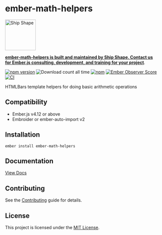 # ember-math-helpers

<a href="https://shipshape.io/"><img src="http://i.imgur.com/KVqNjgO.png" alt="Ship Shape" width="100" height="100"/></a>

**[ember-math-helpers is built and maintained by Ship Shape. Contact us for Ember.js consulting, development, and training for your project](https://shipshape.io/ember-consulting/)**.

[![npm version](https://badge.fury.io/js/ember-math-helpers.svg)](http://badge.fury.io/js/ember-math-helpers)
![Download count all time](https://img.shields.io/npm/dt/ember-math-helpers.svg)
[![npm](https://img.shields.io/npm/dm/ember-math-helpers.svg)]()
[![Ember Observer Score](http://emberobserver.com/badges/ember-math-helpers.svg)](http://emberobserver.com/addons/ember-math-helpers)
[![CI](https://github.com/RobbieTheWagner/ember-math-helpers/actions/workflows/ci.yml/badge.svg)](https://github.com/RobbieTheWagner/ember-math-helpers/actions/workflows/ci.yml)

HTMLBars template helpers for doing basic arithmetic operations

## Compatibility

- Ember.js v4.12 or above
- Embroider or ember-auto-import v2


## Installation

```
ember install ember-math-helpers
```

## Documentation

[View Docs](https://robbiethewagner.github.io/ember-math-helpers/)

## Contributing

See the [Contributing](CONTRIBUTING.md) guide for details.


## License

This project is licensed under the [MIT License](LICENSE.md).
